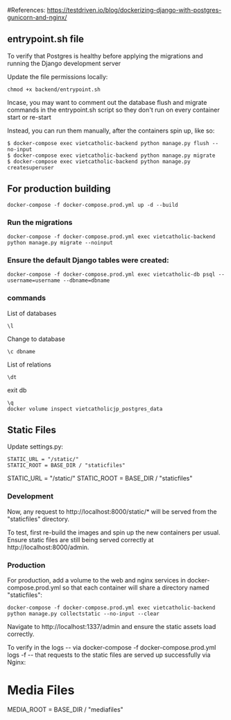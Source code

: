 #References:
https://testdriven.io/blog/dockerizing-django-with-postgres-gunicorn-and-nginx/

## entrypoint.sh file
To verify that Postgres is healthy before applying the migrations 
and running the Django development server

Update the file permissions locally:
```
chmod +x backend/entrypoint.sh
```

Incase, you may want to comment out the database flush and migrate commands in the entrypoint.sh script 
so they don't run on every container start or re-start

Instead, you can run them manually, after the containers spin up, like so:
```
$ docker-compose exec vietcatholic-backend python manage.py flush --no-input
$ docker-compose exec vietcatholic-backend python manage.py migrate
$ docker-compose exec vietcatholic-backend python manage.py createsuperuser
```

## For production building
```
docker-compose -f docker-compose.prod.yml up -d --build
```
### Run the migrations
```
docker-compose -f docker-compose.prod.yml exec vietcatholic-backend python manage.py migrate --noinput
```

### Ensure the default Django tables were created:
```
docker-compose -f docker-compose.prod.yml exec vietcatholic-db psql --username=username --dbname=dbname
```

### commands
List of databases
```
\l
```
Change to database
```
\c dbname
```
List of relations
```
\dt
```
exit db
```
\q
docker volume inspect vietcatholicjp_postgres_data
```

## Static Files
Update settings.py:
```
STATIC_URL = "/static/"
STATIC_ROOT = BASE_DIR / "staticfiles"
```
STATIC_URL = "/static/"
STATIC_ROOT = BASE_DIR / "staticfiles"
### Development
Now, any request to http://localhost:8000/static/* will be served from the "staticfiles" directory.

To test, first re-build the images and spin up the new containers per usual. Ensure static files are still being served correctly at http://localhost:8000/admin.

### Production
For production, add a volume to the web and nginx services in docker-compose.prod.yml so that each container will share a directory named "staticfiles":
```
docker-compose -f docker-compose.prod.yml exec vietcatholic-backend python manage.py collectstatic --no-input --clear
```
Navigate to http://localhost:1337/admin and ensure the static assets load correctly.

To verify in the logs -- via docker-compose -f docker-compose.prod.yml logs -f -- that requests to the static files are served up successfully via Nginx:

# Media Files

MEDIA_ROOT = BASE_DIR / "mediafiles"